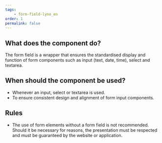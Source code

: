 ```yaml
---
tags: 
    - form-field-lyne_en
order: 1
permalink: false
---
```


## What does the component do?
The form field is a wrapper that ensures the standardised display and function of form components such as input (text, date, time), select and textarea.

## When should the component be used?
* Whenever an input, select or textarea is used.
* To ensure consistent design and alignment of form input components.

## Rules
* The use of form elements without a form field is not recommended. Should it be necessary for reasons, the presentation must be respected and must be guaranteed by the website or application.